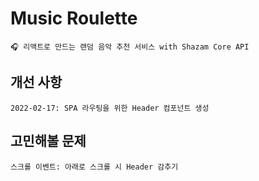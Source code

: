 # Music Roulette

    🎧 리액트로 만드는 랜덤 음악 추천 서비스 with Shazam Core API

## 개선 사항

    2022-02-17: SPA 라우팅을 위한 Header 컴포넌트 생성

## 고민해볼 문제

    스크롤 이벤트: 아래로 스크롤 시 Header 감추기
